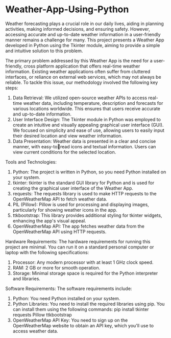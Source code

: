 # Weather-App-Using-Python

Weather forecasting plays a crucial role in our daily lives, aiding in planning activities, making informed decisions, and ensuring safety. However, accessing accurate and up-to-date weather information in a user-friendly manner remains a challenge for many. This project presents a Weather App developed in Python using the Tkinter module, aiming to provide a simple and intuitive solution to this problem. 

The primary problem addressed by this Weather App is the need for a user-friendly, cross platform application that offers real-time weather information. Existing weather applications often suffer from cluttered interfaces, or reliance on external web services, which may not always be reliable. To tackle this issue, our methodology involved the following key steps: 
1. Data Retrieval: We utilized open-source weather APIs to access real-time weather data, including temperature, description and forecasts for various locations worldwide. This ensures that users receive accurate and up-to-date information. 
2. User Interface Design: The Tkinter module in Python was employed to create an intuitive and visually appealing graphical user interface (GUI). We focused on simplicity and ease of use, allowing users to easily input their desired location and view weather information. 
3. Data Presentation: Weather data is presented in a clear and concise manner, with easy-toread icons and textual information. Users can view current conditions for the selected location. 

Tools and Technologies: 
1. Python: The project is written in Python, so you need Python installed on your system. 
2. tkinter: tkinter is the standard GUI library for Python and is used for creating the graphical user interface of the Weather App. 
3. requests: The requests library is used to make HTTP requests to the OpenWeatherMap API to fetch weather data. 
4. PIL (Pillow): Pillow is used for processing and displaying images, particularly for showing weather icons in the app. 
5. ttkbootstrap: This library provides additional styling for tkinter widgets, enhancing the app's visual appeal. 
6. OpenWeatherMap API: The app fetches weather data from the OpenWeatherMap API using HTTP requests. 

Hardware Requirements: 
The hardware requirements for running this project are minimal. You can run it on a standard personal computer or laptop with the following specifications: 
1. Processor: Any modern processor with at least 1 GHz clock speed. 
2. RAM: 2 GB or more for smooth operation. 
3. Storage: Minimal storage space is required for the Python interpreter and libraries. 

Software Requirements: 
The software requirements include: 
1. Python: You need Python installed on your system. 
2. Python Libraries: You need to install the required libraries using pip. You can install them using the following commands: pip install tkinter requests Pillow ttkbootstrap
3. OpenWeatherMap API Key: You need to sign up on the OpenWeatherMap website to obtain an API key, which you'll use to access weather data. 
